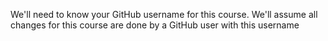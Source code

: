 We'll need to know your GitHub username for this course. We'll assume all changes for this course are done by a GitHub user with this username